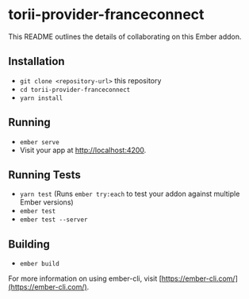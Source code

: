 # torii-provider-franceconnect

This README outlines the details of collaborating on this Ember addon.

## Installation

* `git clone <repository-url>` this repository
* `cd torii-provider-franceconnect`
* `yarn install`

## Running

* `ember serve`
* Visit your app at [http://localhost:4200](http://localhost:4200).

## Running Tests

* `yarn test` (Runs `ember try:each` to test your addon against multiple Ember versions)
* `ember test`
* `ember test --server`

## Building

* `ember build`

For more information on using ember-cli, visit [https://ember-cli.com/](https://ember-cli.com/).
